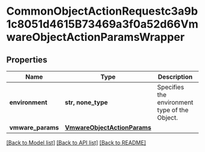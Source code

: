 # CommonObjectActionRequestc3a9b1c8051d4615B73469a3f0a52d66VmwareObjectActionParamsWrapper


## Properties
Name | Type | Description | Notes
------------ | ------------- | ------------- | -------------
**environment** | **str, none_type** | Specifies the environment type of the Object. | 
**vmware_params** | [**VmwareObjectActionParams**](VmwareObjectActionParams.md) |  | [optional] 

[[Back to Model list]](../README.md#documentation-for-models) [[Back to API list]](../README.md#documentation-for-api-endpoints) [[Back to README]](../README.md)


